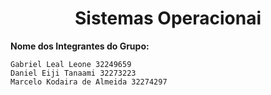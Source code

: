 <h1 align="center"> Sistemas Operacionai </h1>

**Nome dos Integrantes do Grupo:**
```
Gabriel Leal Leone 32249659
Daniel Eiji Tanaami 32273223
Marcelo Kodaira de Almeida 32274297
```

